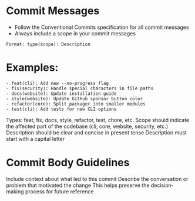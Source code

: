 # Commit Messages
- Follow the Conventional Commits specification for all commit messages
- Always include a scope in your commit messages
```
Format: type(scope): Description
```
# Examples:
```
- feat(cli): Add new --no-progress flag
- fix(security): Handle special characters in file paths
- docs(website): Update installation guide
- style(website): Update GitHub sponsor button color
- refactor(core): Split packager into smaller modules
- test(cli): Add tests for new CLI options
```
Types: feat, fix, docs, style, refactor, test, chore, etc.
Scope should indicate the affected part of the codebase (cli, core, website, security, etc.)
Description should be clear and concise in present tense
Description must start with a capital letter

# Commit Body Guidelines
Include context about what led to this commit
Describe the conversation or problem that motivated the change
This helps preserve the decision-making process for future reference
